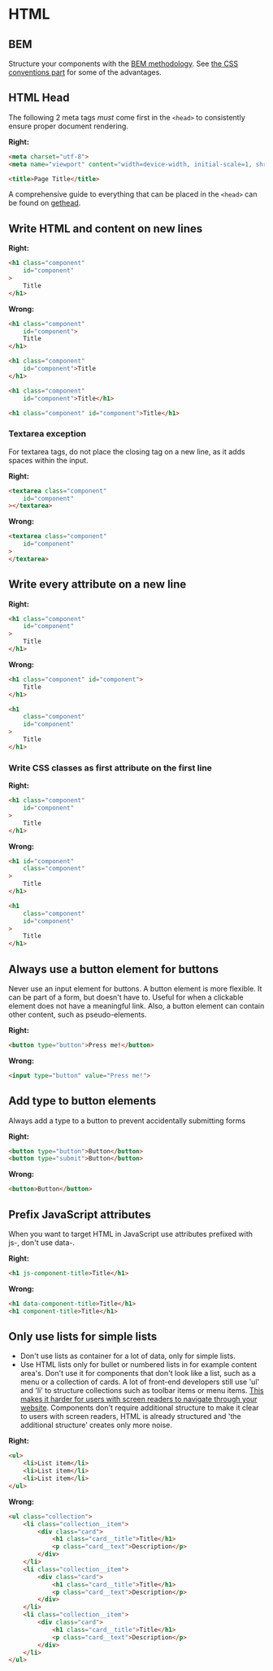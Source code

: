 # HTML

## BEM
Structure your components with the [BEM methodology](https://en.bem.info/method/naming-convention/). See [the CSS conventions part](/css/README.md#selector-names-should-follow-bem-methodology-honed-by-nicolas-gallagher) for some of the advantages.

## HTML Head

The following 2 meta tags *must* come first in the ```<head>``` to consistently ensure proper document rendering.

**Right:**
```html
<meta charset="utf-8">
<meta name="viewport" content="width=device-width, initial-scale=1, shrink-to-fit=no">

<title>Page Title</title>
```

A comprehensive guide to everything that can be placed in the ```<head>``` can be found on [gethead](https://gethead.info/).

## Write HTML and content on new lines

**Right:**
```html
<h1 class="component"
    id="component"
>
    Title
</h1>
```

**Wrong:**
```html
<h1 class="component"
    id="component">
    Title
</h1>

<h1 class="component"
    id="component">Title
</h1>

<h1 class="component"
    id="component">Title</h1>

<h1 class="component" id="component">Title</h1>
```

### Textarea exception
For textarea tags, do not place the closing tag </textarea> on a new line, as it adds spaces within the input.

**Right:**
```html
<textarea class="component"
    id="component"
></textarea>
```

**Wrong:**
```html
<textarea class="component"
    id="component"
>
</textarea>
```

## Write every attribute on a new line

**Right:**
```html
<h1 class="component"
    id="component"
>
    Title
</h1>
```

**Wrong:**
```html
<h1 class="component" id="component">
    Title
</h1>

<h1
    class="component"
    id="component"
>
    Title
</h1>
```

### Write CSS classes as first attribute on the first line

**Right:**
```html
<h1 class="component"
    id="component"
>
    Title
</h1>
```

**Wrong:**
```html
<h1 id="component"
    class="component"
>
    Title
</h1>

<h1
    class="component"
    id="component"
>
    Title
</h1>
```

## Always use a button element for buttons
Never use an input element for buttons. A button element is more flexible. It can be part of a form, but doesn't have to. Useful for when a clickable element does not have a meaningful link. Also, a button element can contain other content, such as pseudo-elements.

**Right:**
```html
<button type="button">Press me!</button>
```

**Wrong:**
```html
<input type="button" value="Press me!">
```

## Add type to button elements
Always add a type to a button to prevent accidentally submitting forms

**Right:**
```html
<button type="button">Button</button>
<button type="submit">Button</button>
```

**Wrong:**
```html
<button>Button</button>
```

## Prefix JavaScript attributes
When you want to target HTML in JavaScript use attributes prefixed with js-, don't use data-.

**Right:**
```html
<h1 js-component-title>Title</h1>
```

**Wrong:**
```html
<h1 data-component-title>Title</h1>
<h1 component-title>Title</h1>
```

## Only use lists for simple lists
- Don't use lists as container for a lot of data, only for simple lists.
- Use HTML lists only for bullet or numbered lists in for example content area's. Don't use it for components that don't look like a list, such as a menu or a collection of cards. A lot of front-end developers still use 'ul' and 'li' to structure collections such as toolbar items or menu items. [This makes it harder for users with screen readers to navigate through your website](https://css-tricks.com/navigation-in-lists-to-be-or-not-to-be/). Components don't require additional structure to make it clear to users with screen readers, HTML is already structured and 'the additional structure' creates only more noise.

**Right:**
```html
<ul>
    <li>List item</li>
    <li>List item</li>
    <li>List item</li>
</ul>
```

**Wrong:**
```html
<ul class="collection">
    <li class="collection__item">
        <div class="card">
            <h1 class="card__title">Title</h1>
            <p class="card__text">Description</p>
        </div>
    </li>
    <li class="collection__item">
        <div class="card">
            <h1 class="card__title">Title</h1>
            <p class="card__text">Description</p>
        </div>
    </li>
    <li class="collection__item">
        <div class="card">
            <h1 class="card__title">Title</h1>
            <p class="card__text">Description</p>
        </div>
    </li>
</ul>
```
